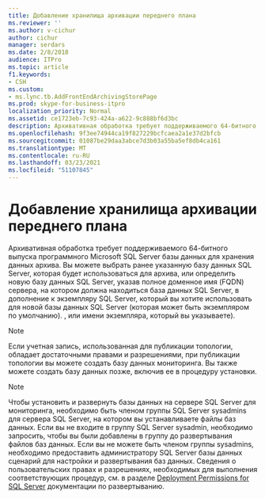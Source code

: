 ```yaml
---
title: Добавление хранилища архивации переднего плана
ms.reviewer: ''
ms.author: v-cichur
author: cichur
manager: serdars
ms.date: 2/8/2018
audience: ITPro
ms.topic: article
f1.keywords:
- CSH
ms.custom:
- ms.lync.tb.AddFrontEndArchivingStorePage
ms.prod: skype-for-business-itpro
localization_priority: Normal
ms.assetid: ce1723eb-7c93-424a-a622-9c888bf6d3bc
description: Архивативная обработка требует поддерживаемого 64-битного выпуска программного Microsoft SQL Server базы данных для хранения данных архива. Вы можете выбрать ранее указанную базу данных SQL Server, которая будет использоваться для архива, или определить новую базу данных SQL Server, указав полное доменное имя (FQDN) сервера, на котором должна находиться база данных SQL Server, в дополнение к экземпляру SQL Server, который вы хотите использовать для новой базы данных SQL Server (которая может быть экземпляром по умолчанию). , или имени экземпляра, который вы указываете).
ms.openlocfilehash: 9f3ee74944ca19f827229bcfcaea2a1e37d2bfcb
ms.sourcegitcommit: 01087be29daa3abce7d3b03a55ba5ef8db4ca161
ms.translationtype: MT
ms.contentlocale: ru-RU
ms.lasthandoff: 03/23/2021
ms.locfileid: "51107845"
---
```

# <a name="add-front-end-archiving-store"></a>Добавление хранилища архивации переднего плана

Архивативная обработка требует поддерживаемого 64-битного выпуска программного Microsoft SQL Server базы данных для хранения данных архива. Вы можете выбрать ранее указанную базу данных SQL Server, которая будет использоваться для архива, или определить новую базу данных SQL Server, указав полное доменное имя (FQDN) сервера, на котором должна находиться база данных SQL Server, в дополнение к экземпляру SQL Server, который вы хотите использовать для новой базы данных SQL Server (которая может быть экземпляром по умолчанию). , или имени экземпляра, который вы указываете).

> [!NOTE]
> Если учетная запись, использованная для публикации топологии, обладает достаточными правами и разрешениями, при публикации топологии вы можете создать базу данных мониторинга. Вы также можете создать базу данных позже, включив ее в процедуру установки.

> [!NOTE]
> Чтобы установить и развернуть базы данных на сервере SQL Server для мониторинга, необходимо быть членом группы SQL Server sysadmins для сервера SQL Server, на котором вы устанавливаете файлы баз данных. Если вы не входите в группу SQL Server sysadmin, необходимо запросить, чтобы вы были добавлены в группу до развертывания файлов баз данных. Если вы не можете быть членом группы sysadmins, необходимо предоставить администратору SQL Server базы данных сценарий для настройки и развертывания баз данных. Сведения о пользовательских правах и разрешениях, необходимых для выполнения соответствующих процедур, см. в разделе [Deployment Permissions for SQL Server](/previous-versions/office/lync-server-2013/lync-server-2013-deployment-permissions-for-sql-server) документации по развертыванию.